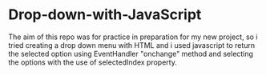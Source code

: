 # Drop-down-with-JavaScript 

The aim of this repo was for practice in preparation for my new project, so i tried creating a drop down menu with HTML and i used javascript to return the selected 
option using EventHandler "onchange" method and selecting the options with the use of selectedIndex property. 
